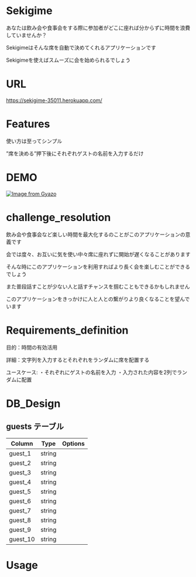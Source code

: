 # Sekigime
 
あなたは飲み会や食事会をする際に参加者がどこに座れば分からずに時間を浪費していませんか？

Sekigimeはそんな席を自動で決めてくれるアプリケーションです

Sekigimeを使えばスムーズに会を始められるでしょう

# URL 

https://sekigime-35011.herokuapp.com/

# Features

使い方は至ってシンプル

”席を決める”押下後にそれぞれゲストの名前を入力するだけ

# DEMO
 
[![Image from Gyazo](https://i.gyazo.com/ebd8b8bac13dfd9d187f67ed5286fcb6.gif)](https://gyazo.com/ebd8b8bac13dfd9d187f67ed5286fcb6)
 
# challenge_resolution

飲み会や食事会など楽しい時間を最大化するのことがこのアプリケーションの意義です

会では度々、お互いに気を使い中々席に座れずに開始が遅くなることがあります
 
そんな時にこのアプリケーションを利用すればより長く会を楽しむことができるでしょう

また普段話すことが少ない人と話すチャンスを掴むこともできるかもしれません

このアプリケーションをきっかけに人と人との繋がりより良くなることを望んでいます
 
# Requirements_definition
 
目的：時間の有効活用

詳細：文字列を入力するとそれぞれをランダムに席を配置する

ユースケース:
    ・それぞれにゲストの名前を入力
    ・入力された内容を2列でランダムに配置
 

# DB_Design

## guests テーブル

| Column     | Type    | Options     |
| ---------- | ------- | ----------- |
| guest_1    | string  |             |
| guest_2    | string  |             |
| guest_3    | string  |             |
| guest_4    | string  |             |
| guest_5    | string  |             |
| guest_6    | string  |             |
| guest_7    | string  |             |
| guest_8    | string  |             |
| guest_9    | string  |             |
| guest_10   | string  |             |

# Usage


